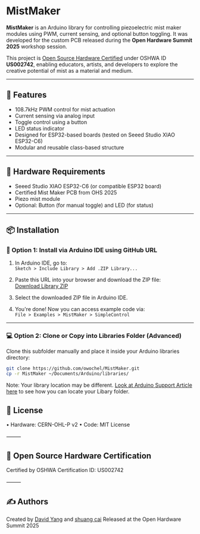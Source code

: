 # MistMaker

**MistMaker** is an Arduino library for controlling piezoelectric mist maker modules using PWM, current sensing, and optional button toggling. It was developed for the custom PCB released during the **Open Hardware Summit 2025** workshop session.

This project is [Open Source Hardware Certified](https://certification.oshwa.org/us002742.html) under OSHWA ID **US002742**, enabling educators, artists, and developers to explore the creative potential of mist as a material and medium.

---

## 🌱 Features

- 108.7kHz PWM control for mist actuation
- Current sensing via analog input
- Toggle control using a button
- LED status indicator
- Designed for ESP32-based boards (tested on Seeed Studio XIAO ESP32-C6)
- Modular and reusable class-based structure

---

## 🧰 Hardware Requirements

- Seeed Studio XIAO ESP32-C6 (or compatible ESP32 board)
- Certified Mist Maker PCB from OHS 2025
- Piezo mist module
- Optional: Button (for manual toggle) and LED (for status)

---

## 📦 Installation

### 🔗 Option 1: Install via Arduino IDE using GitHub URL

1. In Arduino IDE, go to:  
   `Sketch > Include Library > Add .ZIP Library...`

2. Paste this URL into your browser and download the ZIP file:  
   [Download Library ZIP](https://github.com/owochel/MistMaker/archive/refs/heads/main.zip)

3. Select the downloaded ZIP file in Arduino IDE.

4. You're done! Now you can access example code via:  
   `File > Examples > MistMaker > SimpleControl`

---

### 💻 Option 2: Clone or Copy into Libraries Folder (Advanced)

Clone this subfolder manually and place it inside your Arduino libraries directory:

```bash
git clone https://github.com/owochel/MistMaker.git
cp -r MistMaker ~/Documents/Arduino/libraries/
```

Note: Your library location may be different. [Look at Arduino Support Article here](https://support.arduino.cc/hc/en-us/articles/4415103213714-Find-sketches-libraries-board-cores-and-other-files-on-your-computer) to see how you can locate your Libary folder.

## 🔐 License
   •  Hardware: CERN-OHL-P v2
   •  Code: MIT License

⸻

## 🔖 Open Source Hardware Certification

Certified by OSHWA
Certification ID: US002742

⸻

## ✍️ Authors

Created by [David Yang](https://davidyang.work/) and [shuang cai](https://shuangcai.cargo.site/)
Released at the Open Hardware Summit 2025
